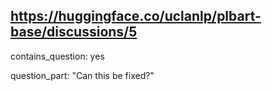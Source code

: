 ## https://huggingface.co/uclanlp/plbart-base/discussions/5

contains_question: yes

question_part: "Can this be fixed?"